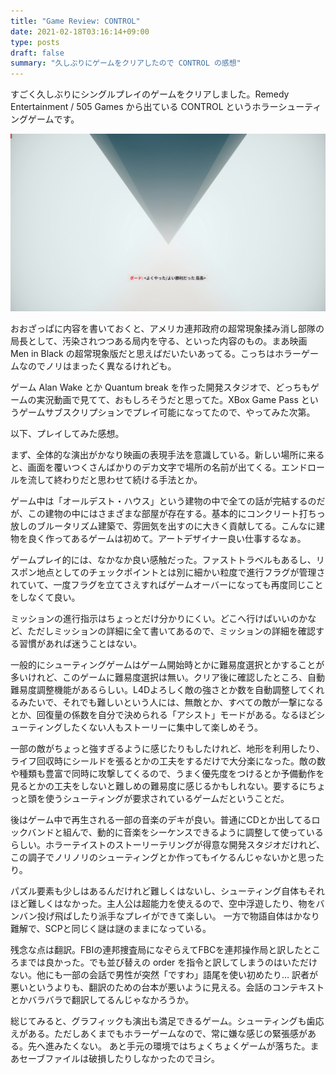 ```yaml
---
title: "Game Review: CONTROL"
date: 2021-02-18T03:16:14+09:00
type: posts
draft: false
summary: "久しぶりにゲームをクリアしたので CONTROL の感想"
---
```


すごく久しぶりにシングルプレイのゲームをクリアしました。Remedy Entertainment / 505 Games から出ている CONTROL というホラーシューティングゲームです。

![](congrats.png)

おおざっぱに内容を書いておくと、アメリカ連邦政府の超常現象揉み消し部隊の局長として、汚染されつつある局内を守る、といった内容のもの。まあ映画 Men in Black の超常現象版だと思えばだいたいあってる。こっちはホラーゲームなのでノリはまったく異なるけれども。

ゲーム Alan Wake とか Quantum break を作った開発スタジオで、どっちもゲームの実況動画で見てて、おもしろそうだと思ってた。XBox Game Pass というゲームサブスクリプションでプレイ可能になってたので、やってみた次第。

以下、プレイしてみた感想。

まず、全体的な演出がかなり映画の表現手法を意識している。新しい場所に来ると、画面を覆いつくさんばかりのデカ文字で場所の名前が出てくる。エンドロールを流して終わりだと思わせて続ける手法とか。

ゲーム中は「オールデスト・ハウス」という建物の中で全ての話が完結するのだが、この建物の中にはさまざまな部屋が存在する。基本的にコンクリート打ちっ放しのブルータリズム建築で、雰囲気を出すのに大きく貢献してる。こんなに建物を良く作ってあるゲームは初めて。アートデザイナー良い仕事するなぁ。

ゲームプレイ的には、なかなか良い感触だった。ファストトラベルもあるし、リスポン地点としてのチェックポイントとは別に細かい粒度で進行フラグが管理されていて、一度フラグを立てさえすればゲームオーバーになっても再度同じことをしなくて良い。

ミッションの進行指示はちょっとだけ分かりにくい。どこへ行けばいいのかなど、ただしミッションの詳細に全て書いてあるので、ミッションの詳細を確認する習慣があれば迷うことはない。

一般的にシューティングゲームはゲーム開始時とかに難易度選択とかすることが多いけれど、このゲームに難易度選択は無い。クリア後に確認したところ、自動難易度調整機能があるらしい。L4Dよろしく敵の強さとか数を自動調整してくれるみたいで、それでも難しいという人には、無敵とか、すべての敵が一撃になるとか、回復量の係数を自分で決められる「アシスト」モードがある。なるほどシューティングしたくない人もストーリーに集中して楽しめそう。

一部の敵がちょっと強すぎるように感じたりもしたけれど、地形を利用したり、ライフ回収時にシールドを張るとかの工夫をするだけで大分楽になった。敵の数や種類も豊富で同時に攻撃してくるので、うまく優先度をつけるとか予備動作を見るとかの工夫をしないと難しめの難易度に感じるかもしれない。要するにちょっと頭を使うシューティングが要求されているゲームだということだ。



後はゲーム中で再生される一部の音楽のデキが良い。普通にCDとか出してるロックバンドと組んで、動的に音楽をシーケンスできるように調整して使っているらしい。ホラーテイストのストーリーテリングが得意な開発スタジオだけれど、この調子でノリノリのシューティングとか作ってもイケるんじゃないかと思ったり。

パズル要素も少しはあるんだけれど難しくはないし、シューティング自体もそれほど難しくはなかった。主人公は超能力を使えるので、空中浮遊したり、物をバンバン投げ飛ばしたり派手なプレイができて楽しい。
一方で物語自体はかなり難解で、SCPと同じく謎は謎のままになっている。

残念な点は翻訳。FBIの連邦捜査局になぞらえてFBCを連邦操作局と訳したところまでは良かった。でも並び替えの order を指令と訳してしまうのはいただけない。他にも一部の会話で男性が突然「ですわ」語尾を使い初めたり… 訳者が悪いというよりも、翻訳のための台本が悪いように見える。会話のコンテキストとかバラバラで翻訳してるんじゃなかろうか。

総じてみると、グラフィックも演出も満足できるゲーム。シューティングも歯応えがある。ただしあくまでもホラーゲームなので、常に嫌な感じの緊張感がある。先へ進みたくない。
あと手元の環境ではちょくちょくゲームが落ちた。まあセーブファイルは破損したりしなかったのでヨシ。
